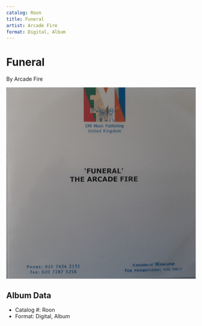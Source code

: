 ```yaml
---
catalog: Roon
title: Funeral
artist: Arcade Fire
format: Digital, Album
---
```


# Funeral

By Arcade Fire

![](../../assets/albumcovers/Arcade_Fire-Funeral.png)

## Album Data

- Catalog #: Roon
- Format: Digital, Album

